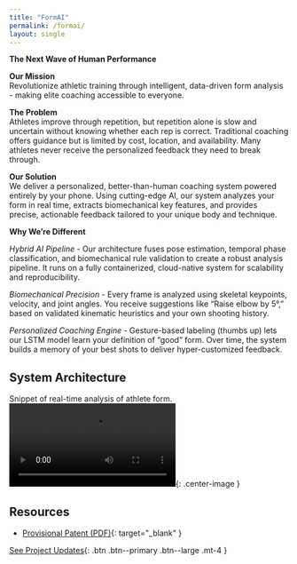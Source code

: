 ```yaml
---
title: "FormAI"
permalink: /formai/
layout: single
---
```


**The Next Wave of Human Performance**

**Our Mission**  
Revolutionize athletic training through intelligent, data-driven form analysis - making elite coaching accessible to everyone.

**The Problem**  
Athletes improve through repetition, but repetition alone is slow and uncertain without knowing whether each rep is correct. Traditional coaching offers guidance but is limited by cost, location, and availability. Many athletes never receive the personalized feedback they need to break through.

**Our Solution**  
We deliver a personalized, better-than-human coaching system powered entirely by your phone. Using cutting-edge AI, our system analyzes your form in real time, extracts biomechanical key features, and provides precise, actionable feedback tailored to your unique body and technique.

**Why We’re Different**

*Hybrid AI Pipeline* - Our architecture fuses pose estimation, temporal phase classification, and biomechanical rule validation to create a robust analysis pipeline. It runs on a fully containerized, cloud-native system for scalability and reproducibility.

*Biomechanical Precision* - Every frame is analyzed using skeletal keypoints, velocity, and joint angles. You receive suggestions like “Raise elbow by 5°,” based on validated kinematic heuristics and your own shooting history.

*Personalized Coaching Engine* - Gesture-based labeling (thumbs up) lets our LSTM model learn your definition of “good” form. Over time, the system builds a memory of your best shots to deliver hyper-customized feedback.

## System Architecture

Snippet of real-time analysis of athlete form.
![Architecture diagram](/assets/FormAIWebsiteSnippet.mp4){: .center-image }

## Resources

- [Provisional Patent (PDF)](/assets/Provisional_Patent.pdf){: target="_blank" }  

[See Project Updates](/formai-updates/){: .btn .btn--primary .btn--large .mt-4 }
